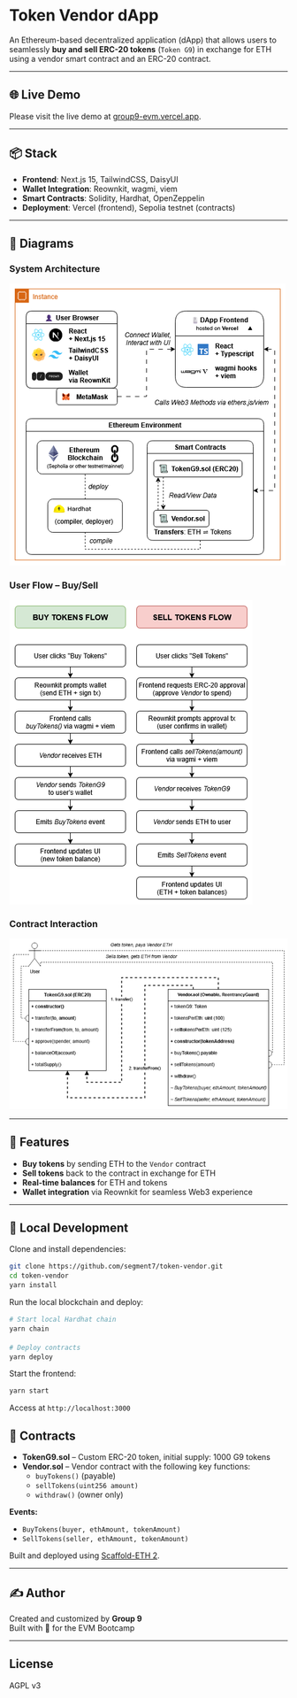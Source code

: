 # Token Vendor dApp

An Ethereum-based decentralized application (dApp) that allows users to seamlessly **buy and sell ERC-20 tokens** (`Token G9`) in exchange for ETH using a vendor smart contract and an ERC-20 contract.

---

## 🌐 Live Demo
Please visit the live demo at [group9-evm.vercel.app](https://group9-evm.vercel.app/).

---

## 📦 Stack

- **Frontend**: Next.js 15, TailwindCSS, DaisyUI  
- **Wallet Integration**: Reownkit, wagmi, viem  
- **Smart Contracts**: Solidity, Hardhat, OpenZeppelin  
- **Deployment**: Vercel (frontend), Sepolia testnet (contracts)  

---

## 📸 Diagrams

### System Architecture  
![System Diagram](./assets/system-architecture.png)

### User Flow – Buy/Sell  
![Flowchart](./assets/user-flowchart.png)

### Contract Interaction  
![Contract Diagram](./assets/contract-interaction.png)

---

## 🚀 Features

- **Buy tokens** by sending ETH to the `Vendor` contract  
- **Sell tokens** back to the contract in exchange for ETH  
- **Real-time balances** for ETH and tokens  
- **Wallet integration** via Reownkit for seamless Web3 experience  

---

## 🧪 Local Development

Clone and install dependencies:

```bash
git clone https://github.com/segment7/token-vendor.git
cd token-vendor
yarn install
```

Run the local blockchain and deploy:
```bash
# Start local Hardhat chain
yarn chain

# Deploy contracts
yarn deploy
```

Start the frontend:
```bash
yarn start
```

Access at `http://localhost:3000`

## 📄 Contracts

- **TokenG9.sol** – Custom ERC-20 token, initial supply: 1000 G9 tokens
- **Vendor.sol** – Vendor contract with the following key functions:
  - `buyTokens()` (payable)
  - `sellTokens(uint256 amount)`
  - `withdraw()` (owner only)

**Events:**
- `BuyTokens(buyer, ethAmount, tokenAmount)`
- `SellTokens(seller, ethAmount, tokenAmount)`

Built and deployed using [Scaffold-ETH 2](https://github.com/scaffold-eth/scaffold-eth-2).

---

## ✍️ Author

Created and customized by **Group 9**  
Built with 💙 for the EVM Bootcamp  

---

## License

AGPL v3
